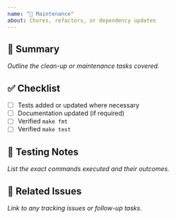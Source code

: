 ```yaml
---
name: "🧹 Maintenance"
about: Chores, refactors, or dependency updates
---
```


## 🧹 Summary

_Outline the clean-up or maintenance tasks covered._

## ✅ Checklist

- [ ] Tests added or updated where necessary
- [ ] Documentation updated (if required)
- [ ] Verified `make fmt`
- [ ] Verified `make test`

## 🧪 Testing Notes

_List the exact commands executed and their outcomes._

## 🔗 Related Issues

_Link to any tracking issues or follow-up tasks._
